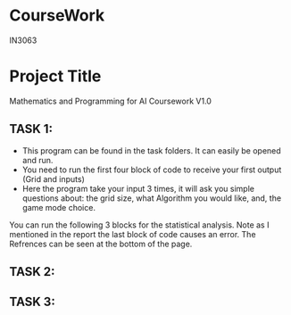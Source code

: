 # CourseWork
IN3063

# Project Title

Mathematics and Programming for AI Coursework V1.0


## TASK 1:

- This program can be found in the task folders. It can easily be opened and run.
- You need to run the first four block of code to receive your first output (Grid and inputs)
- Here the program take your input 3 times, it will ask you simple questions about: the grid size, what Algorithm you would like, and, the game mode choice.

You can run the following 3 blocks for the statistical analysis. Note as I mentioned in the report the last block of code causes an error.
The Refrences can be seen at the bottom of the page. 


## TASK 2:




## TASK 3:


